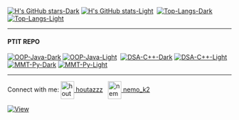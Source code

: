
[![H's GitHub stars-Dark](https://github-readme-stats.vercel.app/api?username=houtadono&show_icons=true&border_color=87adff&theme=aura&text_color=7bb5db&count_private=true&custom_title=Houta#gh-dark-mode-only)](https://github.com/houtadono#gh-dark-mode-only) 
[![H's GitHub stats-Light](https://github-readme-stats.vercel.app/api?username=houtadono&show_icons=true&border_color=26619c&theme=swift&text_color=5D6393&count_private=true&custom_title=Houta#gh-light-mode-only)](https://github.com/houtadono#gh-light-mode-only)&nbsp;
[![Top-Langs-Dark](https://github-readme-stats.vercel.app/api/top-langs/?username=houtadono&border_color=87adff&theme=aura&text_color=7bb5db#gh-dark-mode-only)](https://github.com/houtadono#gh-dark-mode-only)
[![Top-Langs-Light](https://github-readme-stats.vercel.app/api/top-langs/?username=houtadono&border_color=26619c&theme=swift&text_color=5D6393#gh-light-mode-only)](https://github.com/houtadono#gh-light-mode-only)
<!-- #gh-dark-mode-only  #gh-light-mode-only 7ea4ca-->
---
#### PTIT REPO
[![OOP-Java-Dark](https://github-readme-stats.vercel.app/api/pin/?username=houtadono&theme=midnight-purple&border_color=87adff&repo=Object-Oriented-Programming-Java#gh-dark-mode-only)](https://github.com/houtadono/Object-Oriented-Programming-Java#gh-dark-mode-only)
[![OOP-Java-Light](https://github-readme-stats.vercel.app/api/pin/?username=houtadono&theme=buefy&border_color=7ea4ca&repo=Object-Oriented-Programming-Java#gh-light-mode-only)](https://github.com/houtadono/Object-Oriented-Programming-Java#gh-light-mode-only)&nbsp;
[![DSA-C++-Dark](https://github-readme-stats.vercel.app/api/pin/?username=houtadono&theme=midnight-purple&border_color=87adff&repo=Data-Structures-And-Algorithms-CPP#gh-dark-mode-only)](https://github.com/houtadono/Data-Structures-And-Algorithms-CPP#gh-dark-mode-only)
[![DSA-C++-Light](https://github-readme-stats.vercel.app/api/pin/?username=houtadono&theme=buefy&border_color=7ea4ca&repo=Data-Structures-And-Algorithms-CPP#gh-light-mode-only)](https://github.com/houtadono/Data-Structures-And-Algorithms-CPP#gh-light-mode-only)<br>
[![MMT-Py-Dark](https://github-readme-stats.vercel.app/api/pin/?username=houtadono&theme=midnight-purple&border_color=87adff&repo=Mang_may_tinh#gh-dark-mode-only)](https://github.com/houtadono/Mang_may_tinh#gh-dark-mode-only)
[![MMT-Py-Light](https://github-readme-stats.vercel.app/api/pin/?username=houtadono&theme=buefy&border_color=7ea4ca&repo=Mang_may_tinh#gh-light-mode-only)](https://github.com/houtadono/Mang_may_tinh#gh-light-mode-only)

---
<p align="left">
<a/>Connect with me: </a>
<a href="https://fb.com/houtazzz" target="blank"><img align="center" src="https://raw.githubusercontent.com/rahuldkjain/github-profile-readme-generator/master/src/images/icons/Social/facebook.svg" alt="houtazzz" height="40" width="30" /> houtazzz</a>
  &nbsp;
<a href="https://instagram.com/nemo_k2" target="blank"><img align="center" src="https://raw.githubusercontent.com/rahuldkjain/github-profile-readme-generator/master/src/images/icons/Social/instagram.svg" alt="nemo_k2" height="40" width="30" /> nemo_k2</a>
</p>

[![View](https://visitcount.itsvg.in/api?id=houtadono&label=Houta&color=1&icon=3&pretty=false)](https://visitcount.itsvg.in)


